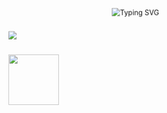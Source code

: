 <p align="center">
  <img src="https://readme-typing-svg.herokuapp.com?font=Source+Code+Pro&size=24&color=1DCB51&background=000000&center=true&vCenter=true&multiline=true&width=846&height=120&lines=Wake+Up,+Neo...;Follow+the+white+rabbit.;Knock%2C+knock" alt="Typing SVG"/>
</p>

##

<p align="left">
  <img src="https://github-readme-stats.vercel.app/api/top-langs/?username=elliot5x&hide_progress=true&theme=dark"/>
</p>

## 

<div align="left">
<a href="https://www.youtube.com/watch?v=TfllhvHB0xA"><img src="https://staticctf.akamaized.net/J3yJr34U2pZ2Ieem48Dwy9uqj5PNUQTn/ddbVCPckfGhyyTPslkj34/98645030244a2eea96ec23329a146a94/wd2-ubicom-hero-logo-stacked-white.png" width="100px"><a/>
<div/>
